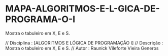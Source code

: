 # MAPA-ALGORITMOS-E-L-GICA-DE-PROGRAMA-O-I
Mostra o tabuleiro em X, E e S.




// Disciplina  : [ALGORITMOS E LÓGICA DE PROGRAMAÇÃO I]
// Descrição   : Mostra o tabuleiro em X, E e S.
// Autor       : Raunick Vileforte Vieira Generos
